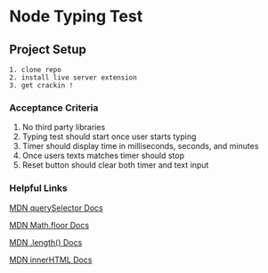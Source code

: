 # Node Typing Test

## Project Setup
```
1. clone repo 
2. install live server extension
3. get crackin !
```

### Acceptance Criteria 
  1. No third party libraries 
  2. Typing test should start once user starts typing
  3. Timer should display time in milliseconds, seconds, and minutes
  4. Once users texts matches timer should stop
  5. Reset button should clear both timer and text input


  ### Helpful Links

  [MDN querySelector Docs](https://developer.mozilla.org/en-US/docs/Web/API/Document/querySelector)

[MDN Math.floor Docs](https://developer.mozilla.org/en-US/docs/Web/JavaScript/Reference/Global_Objects/Math/floor)

[MDN .length() Docs](https://developer.mozilla.org/en-US/docs/Web/JavaScript/Reference/Global_Objects/Array/length)

[MDN innerHTML Docs](https://developer.mozilla.org/en-US/docs/Web/API/Element/innerHTML)


